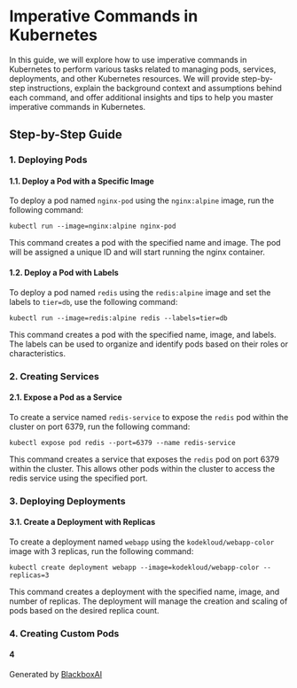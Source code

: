  # Imperative Commands in Kubernetes

In this guide, we will explore how to use imperative commands in Kubernetes to perform various tasks related to managing pods, services, deployments, and other Kubernetes resources. We will provide step-by-step instructions, explain the background context and assumptions behind each command, and offer additional insights and tips to help you master imperative commands in Kubernetes.

## Step-by-Step Guide

### 1. Deploying Pods

#### 1.1. Deploy a Pod with a Specific Image

To deploy a pod named `nginx-pod` using the `nginx:alpine` image, run the following command:

```
kubectl run --image=nginx:alpine nginx-pod
```

This command creates a pod with the specified name and image. The pod will be assigned a unique ID and will start running the nginx container.

#### 1.2. Deploy a Pod with Labels

To deploy a pod named `redis` using the `redis:alpine` image and set the labels to `tier=db`, use the following command:

```
kubectl run --image=redis:alpine redis --labels=tier=db
```

This command creates a pod with the specified name, image, and labels. The labels can be used to organize and identify pods based on their roles or characteristics.

### 2. Creating Services

#### 2.1. Expose a Pod as a Service

To create a service named `redis-service` to expose the `redis` pod within the cluster on port 6379, run the following command:

```
kubectl expose pod redis --port=6379 --name redis-service
```

This command creates a service that exposes the `redis` pod on port 6379 within the cluster. This allows other pods within the cluster to access the redis service using the specified port.

### 3. Deploying Deployments

#### 3.1. Create a Deployment with Replicas

To create a deployment named `webapp` using the `kodekloud/webapp-color` image with 3 replicas, run the following command:

```
kubectl create deployment webapp --image=kodekloud/webapp-color --replicas=3
```

This command creates a deployment with the specified name, image, and number of replicas. The deployment will manage the creation and scaling of pods based on the desired replica count.

### 4. Creating Custom Pods

#### 4

Generated by [BlackboxAI](https://www.blackbox.ai)